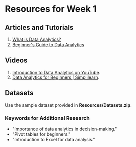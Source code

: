 # Resources for Week 1

## Articles and Tutorials
1. [What is Data Analytics?](https://www.investopedia.com/terms/d/data-analytics.asp)
2. [Beginner's Guide to Data Analytics](https://www.datacamp.com/community/tutorials/data-analytics-beginners-guide)

## Videos
1. [Introduction to Data Analytics on YouTube](https://www.youtube.com/results?search_query=introduction+to+data+analytics).
2. [Data Analytics for Beginners | Simplilearn](https://www.simplilearn.com/data-analytics-free-course-skillup).

## Datasets
Use the sample dataset provided in **Resources/Datasets.zip**.

### Keywords for Additional Research
- "Importance of data analytics in decision-making."
- "Pivot tables for beginners."
- "Introduction to Excel for data analysis."
